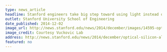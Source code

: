 ```yaml
---
type: news_article
headline: Stanford engineers take big step toward using light instead of wires inside computers
outlet: Stanford University School of Engineering
date_published: 2014-12-02
image_url: http://news.stanford.edu/news/2014/december/images/14595-optical_news.jpg
image_credit: Courtesy Vuckovic Lab
address: http://news.stanford.edu/news/2014/december/optical-silicon-algorithm-120214.html
featured: no
---
```

